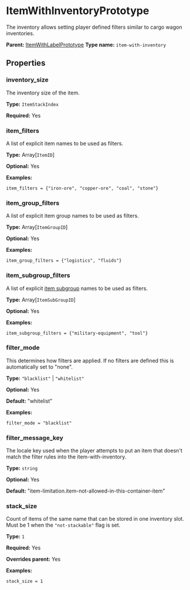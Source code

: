 # ItemWithInventoryPrototype

The inventory allows setting player defined filters similar to cargo wagon inventories.

**Parent:** [ItemWithLabelPrototype](ItemWithLabelPrototype.md)
**Type name:** `item-with-inventory`

## Properties

### inventory_size

The inventory size of the item.

**Type:** `ItemStackIndex`

**Required:** Yes

### item_filters

A list of explicit item names to be used as filters.

**Type:** Array[`ItemID`]

**Optional:** Yes

**Examples:**

```
item_filters = {"iron-ore", "copper-ore", "coal", "stone"}
```

### item_group_filters

A list of explicit item group names to be used as filters.

**Type:** Array[`ItemGroupID`]

**Optional:** Yes

**Examples:**

```
item_group_filters = {"logistics", "fluids"}
```

### item_subgroup_filters

A list of explicit [item subgroup](prototype:ItemSubGroup) names to be used as filters.

**Type:** Array[`ItemSubGroupID`]

**Optional:** Yes

**Examples:**

```
item_subgroup_filters = {"military-equipment", "tool"}
```

### filter_mode

This determines how filters are applied. If no filters are defined this is automatically set to "none".

**Type:** `"blacklist"` | `"whitelist"`

**Optional:** Yes

**Default:** "whitelist"

**Examples:**

```
filter_mode = "blacklist"
```

### filter_message_key

The locale key used when the player attempts to put an item that doesn't match the filter rules into the item-with-inventory.

**Type:** `string`

**Optional:** Yes

**Default:** "item-limitation.item-not-allowed-in-this-container-item"

### stack_size

Count of items of the same name that can be stored in one inventory slot. Must be 1 when the `"not-stackable"` flag is set.

**Type:** `1`

**Required:** Yes

**Overrides parent:** Yes

**Examples:**

```
stack_size = 1
```

